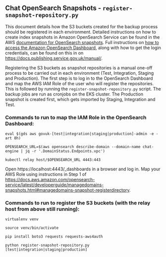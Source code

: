 ## Chat OpenSearch Snapshots - `register-snapshot-repository.py`
This document details how the S3 buckets created for the backup process should be registered in each environment. Detailed instructions on how to create index snapshots in Amazon OpenSearch Service can be found in the AWS [documentation for OpenSearch snapshots](https://docs.aws.amazon.com/opensearch-service/latest/developerguide/managedomains-snapshots.html). 
Full instructions on [how to access the Amazon OpenSearch Dashboard](https://docs.publishing.service.gov.uk/manual/manage-opensearch-on-aws.html), along with how to get the login credentials, can be found on this in on https://docs.publishing.service.gov.uk/manual/.

Registering the S3 buckets as snapshot repositories is a manual one-off process to be carried out in each environment (Test, Integration, Staging and Production). The first step is to log in to the OpenSearch Dashboard and map the AWS IAM Role of the user who will register the repositories. This is followed by running the `register-snapshot-repository.py` script. The backup jobs are run as cronjobs on the EKS cluster. The Production snapshot is created first, which gets imported by Staging, Integration and Test.

### Commands to run to map the IAM Role in the OpenSearch Dashboard:

```
eval $(gds aws govuk-[test|integration|staging|production]-admin -e -art 8h)

OPENSEARCH_URL=$(aws opensearch describe-domain --domain-name chat-engine | jq -r '.DomainStatus.Endpoints.vpc')

kubectl relay host/$OPENSEARCH_URL 4443:443
```

Open https://localhost:4443/_dashboards in a browser and log in. Map your AWS Role using instructions in Step 1 of https://docs.aws.amazon.com/opensearch-service/latest/developerguide/managedomains-snapshots.html#managedomains-snapshot-registerdirectory.

### Commands to run to register the S3 buckets (with the relay host from above still running):

```
virtualenv venv

source venv/bin/activate

pip install boto3 requests requests-aws4auth

python register-snapshot-repository.py [test|integration|staging|production]
```
